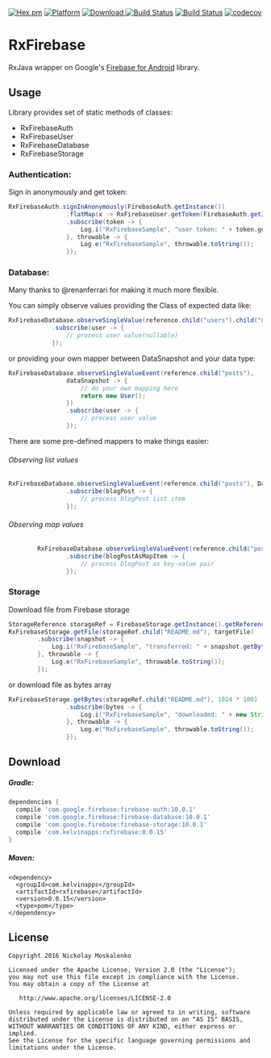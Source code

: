 [![Hex.pm](https://img.shields.io/hexpm/l/plug.svg)](http://www.apache.org/licenses/LICENSE-2.0) [![Platform](https://img.shields.io/badge/platform-android-green.svg)](http://developer.android.com/index.html)
[![Download](https://api.bintray.com/packages/kelvin/maven/rxfirebase/images/download.svg) ](https://bintray.com/kelvin/maven/rxfirebase/_latestVersion)
[![Build Status](https://img.shields.io/badge/Android%20Arsenal-rxFirebase-green.svg?style=true)](https://android-arsenal.com/details/1/3619)
[![Build Status](https://circleci.com/gh/nmoskalenko/RxFirebase/tree/master.svg?style=shield)](https://circleci.com/gh/nmoskalenko/RxFirebase/tree/master)
[![codecov](https://codecov.io/gh/nmoskalenko/rxFirebase/branch/master/graph/badge.svg)](https://codecov.io/gh/nmoskalenko/rxFirebase)

# RxFirebase

RxJava wrapper on Google's [Firebase for Android](https://www.firebase.com/docs/android/) library.


## Usage
Library provides set of static methods of classes:
- RxFirebaseAuth
- RxFirebaseUser
- RxFirebaseDatabase
- RxFirebaseStorage

### Authentication:

Sign in anonymously and get token:
```java
RxFirebaseAuth.signInAnonymously(FirebaseAuth.getInstance())
                .flatMap(x -> RxFirebaseUser.getToken(FirebaseAuth.getInstance().getCurrentUser(), false))
                .subscribe(token -> {
                    Log.i("RxFirebaseSample", "user token: " + token.getToken());
                }, throwable -> {
                    Log.e("RxFirebaseSample", throwable.toString());
                });
```

### Database:
Many thanks to @renanferrari for making it much more flexible.

You can simply observe values providing the Class of expected data like:
```java
RxFirebaseDatabase.observeSingleValue(reference.child("users").child("nick"), User.class)
            .subscribe(user -> {
                // process user value(nullable)
            });
```

or providing your own mapper between DataSnapshot and your data type:

```java
RxFirebaseDatabase.observeSingleValueEvent(reference.child("posts"),
                dataSnapshot -> {
                    // do your own mapping here
                    return new User();
                })
                .subscribe(user -> {
                    // process user value
                });
```

There are some pre-defined mappers to make things easier:

###### Observing list values
 ```java
 RxFirebaseDatabase.observeSingleValueEvent(reference.child("posts"), DataSnapshotMapper.listOf(BlogPost.class))
                 .subscribe(blogPost -> {
                     // process blogPost list item
                 });
 ```

###### Observing map values
 ```java
         RxFirebaseDatabase.observeSingleValueEvent(reference.child("posts"), DataSnapshotMapper.mapOf(BlogPost.class))
                 .subscribe(blogPostAsMapItem -> {
                     // process blogPost as key-value pair
                 });
 ```


### Storage

Download file from Firebase storage

```java
StorageReference storageRef = FirebaseStorage.getInstance().getReferenceFromUrl("gs://project-1125675579821020265.appspot.com");
RxFirebaseStorage.getFile(storageRef.child("README.md"), targetFile)
        .subscribe(snapshot -> {
            Log.i("RxFirebaseSample", "transferred: " + snapshot.getBytesTransferred() + " bytes");
        }, throwable -> {
            Log.e("RxFirebaseSample", throwable.toString());
        });
```

or download file as bytes array

```java
RxFirebaseStorage.getBytes(storageRef.child("README.md"), 1024 * 100)
                .subscribe(bytes -> {
                    Log.i("RxFirebaseSample", "downloaded: " + new String(bytes));
                }, throwable -> {
                    Log.e("RxFirebaseSample", throwable.toString());
                });
```


## Download

##### Gradle:
```groovy
dependencies {
  compile 'com.google.firebase:firebase-auth:10.0.1'
  compile 'com.google.firebase:firebase-database:10.0.1'
  compile 'com.google.firebase:firebase-storage:10.0.1'
  compile 'com.kelvinapps:rxfirebase:0.0.15'
}
```

##### Maven:
```
<dependency>
  <groupId>com.kelvinapps</groupId>
  <artifactId>rxfirebase</artifactId>
  <version>0.0.15</version>
  <type>pom</type>
</dependency>
```


## License
    Copyright 2016 Nickolay Moskalenko

    Licensed under the Apache License, Version 2.0 (the "License");
    you may not use this file except in compliance with the License.
    You may obtain a copy of the License at

       http://www.apache.org/licenses/LICENSE-2.0

    Unless required by applicable law or agreed to in writing, software
    distributed under the License is distributed on an "AS IS" BASIS,
    WITHOUT WARRANTIES OR CONDITIONS OF ANY KIND, either express or implied.
    See the License for the specific language governing permissions and
    limitations under the License.
